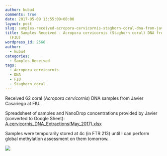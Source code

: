 ```yaml
---
author: kubu4
comments: true
date: 2017-05-09 13:55:09+00:00
layout: post
slug: samples-received-acropora-cervicornis-staghorn-coral-dna-from-javier-casariego-fiu
title: Samples Received - Acropora cervicornis (Staghorn coral) DNA from Javier Casariego
  (FIU)
wordpress_id: 2566
author:
  - kubu4
categories:
  - Samples Received
tags:
  - Acropora cervicornis
  - DNA
  - FIU
  - Staghorn coral
---
```


Received 62 coral (_Acropora cervicornis_) DNA samples from Javier Casariego at FIU.

Spreadsheet of samples and NanoDrop concentrations provided by Javier (converted to Google Sheet): [A.cervicornis_DNA_Extractions(May_2017).xlsx](https://docs.google.com/spreadsheets/d/1VOZI7LkzBx6tm0RsQQicRNOCKMf83wZb4CMWcdukXgQ/edit?usp=sharing)

Samples were temporarily stored at 4c (in FTR 213) until I can perform global methylation assessment on them tomorrow.

[![](http://eagle.fish.washington.edu/Arabidopsis/20170509_javier_DNA_samples.jpg)](http://eagle.fish.washington.edu/Arabidopsis/20170509_javier_DNA_samples.jpg)
